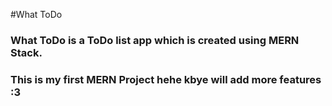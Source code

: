 #What ToDo

### What ToDo is a ToDo list app which is created using MERN Stack.

### This is my first MERN Project hehe kbye will add more features :3
